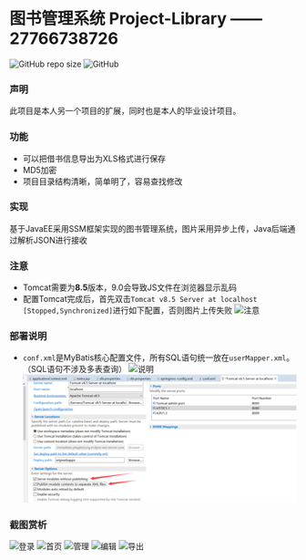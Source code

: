 # 图书管理系统 Project-Library —— 27766738726
![GitHub repo size](https://img.shields.io/github/repo-size/sxzyc/Project-Library)
![GitHub](https://img.shields.io/github/license/sxzyc/Project-Library)

### 声明
此项目是本人另一个项目的扩展，同时也是本人的毕业设计项目。

### 功能
- 可以把借书信息导出为XLS格式进行保存
- MD5加密
- 项目目录结构清晰，简单明了，容易查找修改

### 实现
基于JavaEE采用SSM框架实现的图书管理系统，图片采用异步上传，Java后端通过解析JSON进行接收

### 注意
 - Tomcat需要为**8.5**版本，9.0会导致JS文件在浏览器显示乱码
 - 配置Tomcat完成后，首先双击`Tomcat v8.5 Server at localhost [Stopped,Synchronized]`进行如下配置，否则图片上传失败
![注意](https://tva3.sinaimg.cn/large/005RH3Rxly1gi1mxiqqa8j311f0hiabt.jpg)

### 部署说明
- `conf.xml`是MyBatis核心配置文件，所有SQL语句统一放在`userMapper.xml`。（SQL语句不涉及多表查询）
![说明](https://tvax3.sinaimg.cn/large/005RH3Rxly1gi1mv8td73j317o0h20vn.jpg)
![说明1](https://github.com/sxzyc/Project-Library/blob/master/Project-Library/images/tomcat配置.png)

### 截图赏析
![登录](https://tvax3.sinaimg.cn/large/005RH3Rxly1gi12t4i1qkj31hc0pt1ky.jpg)
![首页](https://tvax3.sinaimg.cn/large/005RH3Rxly1gi12wrj7qoj30qo09w3yt.jpg)
![管理](https://tvax4.sinaimg.cn/large/005RH3Rxly1gi12xa5m5lj30qo0bdab6.jpg)
![编辑](https://tvax3.sinaimg.cn/large/005RH3Rxly1gi12xo3zj8j315a0qfadv.jpg)
![导出](https://tvax4.sinaimg.cn/large/005RH3Rxly1gi1nasn89ej313c0ofadm.jpg)
